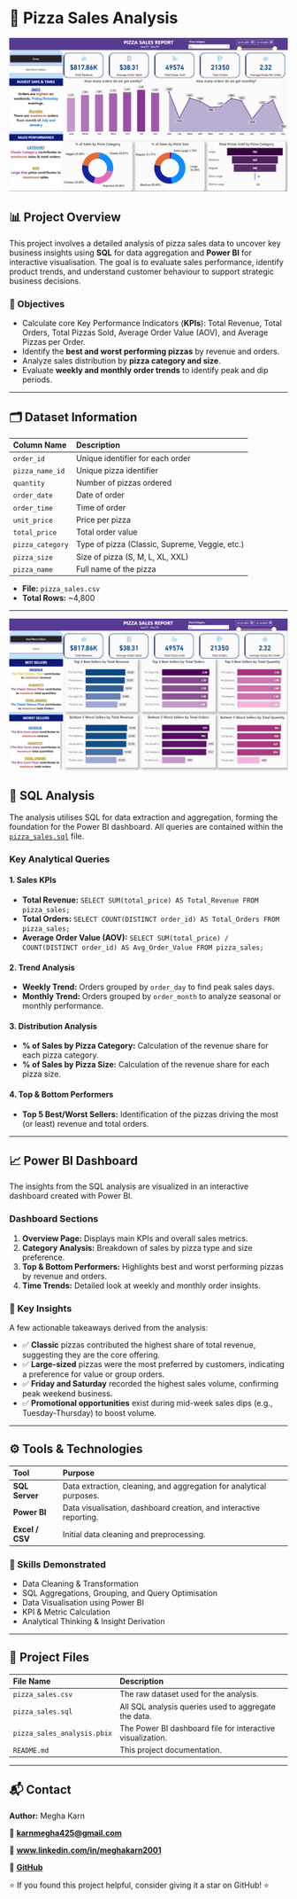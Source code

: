 # 🍕 Pizza Sales Analysis

![pizza_sales_analysis](images/pizza1.png)
## 📊 Project Overview
This project involves a detailed analysis of pizza sales data to uncover key business insights using **SQL** for data aggregation and **Power BI** for interactive visualisation. The goal is to evaluate sales performance, identify product trends, and understand customer behaviour to support strategic business decisions.

### 🧠 Objectives
* Calculate core Key Performance Indicators (**KPIs**): Total Revenue, Total Orders, Total Pizzas Sold, Average Order Value (AOV), and Average Pizzas per Order.
* Identify the **best and worst performing pizzas** by revenue and orders.
* Analyze sales distribution by **pizza category and size**.
* Evaluate **weekly and monthly order trends** to identify peak and dip periods.

---

## 🗂️ Dataset Information
| Column Name | Description |
| :--- | :--- |
| `order_id` | Unique identifier for each order |
| `pizza_name_id` | Unique pizza identifier |
| `quantity` | Number of pizzas ordered |
| `order_date` | Date of order |
| `order_time` | Time of order |
| `unit_price` | Price per pizza |
| `total_price` | Total order value |
| `pizza_category` | Type of pizza (Classic, Supreme, Veggie, etc.) |
| `pizza_size` | Size of pizza (S, M, L, XL, XXL) |
| `pizza_name` | Full name of the pizza |

* **File:** `pizza_sales.csv`
* **Total Rows:** ~4,800

---

![best/worst sellers](images/pizza2.png)

## 🧮 SQL Analysis
The analysis utilises SQL for data extraction and aggregation, forming the foundation for the Power BI dashboard. All queries are contained within the [`pizza_sales.sql`](pizza_sales.sql) file.

### Key Analytical Queries
#### 1. Sales KPIs
* **Total Revenue:** `SELECT SUM(total_price) AS Total_Revenue FROM pizza_sales;`
* **Total Orders:** `SELECT COUNT(DISTINCT order_id) AS Total_Orders FROM pizza_sales;`
* **Average Order Value (AOV):** `SELECT SUM(total_price) / COUNT(DISTINCT order_id) AS Avg_Order_Value FROM pizza_sales;`

#### 2. Trend Analysis
* **Weekly Trend:** Orders grouped by `order_day` to find peak sales days.
* **Monthly Trend:** Orders grouped by `order_month` to analyze seasonal or monthly performance.

#### 3. Distribution Analysis
* **% of Sales by Pizza Category:** Calculation of the revenue share for each pizza category.
* **% of Sales by Pizza Size:** Calculation of the revenue share for each pizza size.

#### 4. Top & Bottom Performers
* **Top 5 Best/Worst Sellers:** Identification of the pizzas driving the most (or least) revenue and total orders.

---

## 📈 Power BI Dashboard
The insights from the SQL analysis are visualized in an interactive dashboard created with Power BI.

### Dashboard Sections
1.  **Overview Page:** Displays main KPIs and overall sales metrics.
2.  **Category Analysis:** Breakdown of sales by pizza type and size preference.
3.  **Top & Bottom Performers:** Highlights best and worst performing pizzas by revenue and orders.
4.  **Time Trends:** Detailed look at weekly and monthly order insights.



### 📍 Key Insights
A few actionable takeaways derived from the analysis:

* ✅ **Classic** pizzas contributed the highest share of total revenue, suggesting they are the core offering.
* ✅ **Large-sized** pizzas were the most preferred by customers, indicating a preference for value or group orders.
* ✅ **Friday and Saturday** recorded the highest sales volume, confirming peak weekend business.
* ✅ **Promotional opportunities** exist during mid-week sales dips (e.g., Tuesday-Thursday) to boost volume.

---

## ⚙️ Tools & Technologies
| Tool | Purpose |
| :--- | :--- |
| **SQL Server** | Data extraction, cleaning, and aggregation for analytical purposes. |
| **Power BI** | Data visualisation, dashboard creation, and interactive reporting. |
| **Excel / CSV** | Initial data cleaning and preprocessing. |

### 🧰 Skills Demonstrated
* Data Cleaning & Transformation
* SQL Aggregations, Grouping, and Query Optimisation
* Data Visualisation using Power BI
* KPI & Metric Calculation
* Analytical Thinking & Insight Derivation

---

## 💼 Project Files
| File Name | Description |
| :--- | :--- |
| `pizza_sales.csv` | The raw dataset used for the analysis. |
| `pizza_sales.sql` | All SQL analysis queries used to aggregate the data. |
| `pizza_sales_analysis.pbix` | The Power BI dashboard file for interactive visualization. |
| `README.md` | This project documentation. |

---

## 📬 Contact
**Author:** Megha Karn

📧 **karnmegha425@gmail.com**

🔗 **www.linkedin.com/in/meghakarn2001**

📂 **[GitHub](https://github.com/Megha-karn?tab=repositories)**

⭐ If you found this project helpful, consider giving it a star on GitHub! ⭐
